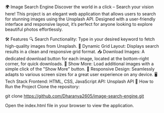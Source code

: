 🌍 Image Search Engine
Discover the world in a click – Search your vision here! This project is an elegant web application that allows users to search for stunning images using the Unsplash API. Designed with a user-friendly interface and responsive layout, it’s perfect for anyone looking to explore beautiful photos effortlessly.

🛠️ Features
🔍 Search Functionality: Type in your desired keyword to fetch high-quality images from Unsplash.
🎨 Dynamic Grid Layout: Displays search results in a clean and responsive grid format.
📥 Download Images: A dedicated download button for each image, located at the bottom-right corner, for quick downloads.
📄 Show More: Load additional images with a simple click of the "Show More" button.
📱 Responsive Design: Seamlessly adapts to various screen sizes for a great user experience on any device.
🖥️ Tech Stack
Frontend: HTML, CSS, JavaScript
API: Unsplash API
🚀 How to Run the Project
Clone the repository:

git clone https://github.com/Dharanya2605/image-search-engine.git

Open the index.html file in your browser to view the application.
